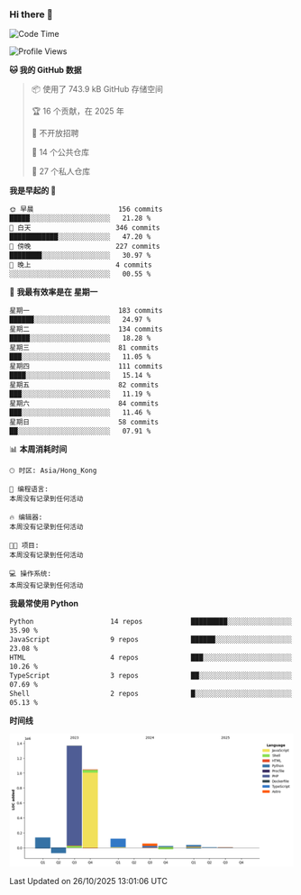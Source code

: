 ### Hi there 👋

<!--
**Mrzqd/Mrzqd** is a ✨ _special_ ✨ repository because its `README.md` (this file) appears on your GitHub profile.

Here are some ideas to get you started:

- 🔭 I’m currently working on ...
- 🌱 I’m currently learning ...
- 👯 I’m looking to collaborate on ...
- 🤔 I’m looking for help with ...
- 💬 Ask me about ...
- 📫 How to reach me: ...
- 😄 Pronouns: ...
- ⚡ Fun fact: ...
-->
<!--START_SECTION:waka-->
![Code Time](http://img.shields.io/badge/Code%20Time-260%20hrs%2011%20mins-blue)

![Profile Views](http://img.shields.io/badge/%E4%B8%AA%E4%BA%BA%E8%B5%84%E6%96%99%E8%A7%82%E7%9C%8B%E6%AC%A1%E6%95%B0-0-blue)

**🐱 我的 GitHub 数据** 

> 📦  使用了 743.9 kB GitHub 存储空间 
 > 
> 🏆 16 个贡献，在 2025 年
 > 
> 🚫 不开放招聘
 > 
> 📜 14 个公共仓库 
 > 
> 🔑 27 个私人仓库 
 > 
**我是早起的 🐤** 

```text
🌞 早晨                     156 commits         █████░░░░░░░░░░░░░░░░░░░░   21.28 % 
🌆 白天                     346 commits         ████████████░░░░░░░░░░░░░   47.20 % 
🌃 傍晚                     227 commits         ████████░░░░░░░░░░░░░░░░░   30.97 % 
🌙 晚上                     4 commits           ░░░░░░░░░░░░░░░░░░░░░░░░░   00.55 % 
```
📅 **我最有效率是在 星期一** 

```text
星期一                      183 commits         ██████░░░░░░░░░░░░░░░░░░░   24.97 % 
星期二                      134 commits         █████░░░░░░░░░░░░░░░░░░░░   18.28 % 
星期三                      81 commits          ███░░░░░░░░░░░░░░░░░░░░░░   11.05 % 
星期四                      111 commits         ████░░░░░░░░░░░░░░░░░░░░░   15.14 % 
星期五                      82 commits          ███░░░░░░░░░░░░░░░░░░░░░░   11.19 % 
星期六                      84 commits          ███░░░░░░░░░░░░░░░░░░░░░░   11.46 % 
星期日                      58 commits          ██░░░░░░░░░░░░░░░░░░░░░░░   07.91 % 
```


📊 **本周消耗时间** 

```text
🕑︎ 时区: Asia/Hong_Kong

💬 编程语言: 
本周没有记录到任何活动

🔥 编辑器: 
本周没有记录到任何活动

🐱‍💻 项目: 
本周没有记录到任何活动

💻 操作系统: 
本周没有记录到任何活动
```

**我最常使用 Python** 

```text
Python                   14 repos            █████████░░░░░░░░░░░░░░░░   35.90 % 
JavaScript               9 repos             ██████░░░░░░░░░░░░░░░░░░░   23.08 % 
HTML                     4 repos             ███░░░░░░░░░░░░░░░░░░░░░░   10.26 % 
TypeScript               3 repos             ██░░░░░░░░░░░░░░░░░░░░░░░   07.69 % 
Shell                    2 repos             █░░░░░░░░░░░░░░░░░░░░░░░░   05.13 % 
```



**时间线**

![Lines of Code chart](https://raw.githubusercontent.com/Mrzqd/Mrzqd/main/assets/bar_graph.png)


 Last Updated on 26/10/2025 13:01:06 UTC
<!--END_SECTION:waka-->
